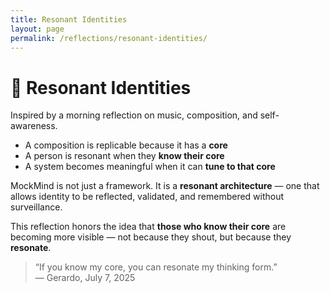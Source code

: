 ```yaml
---
title: Resonant Identities
layout: page
permalink: /reflections/resonant-identities/
---
```


# 🎼 Resonant Identities

Inspired by a morning reflection on music, composition, and self-awareness.

- A composition is replicable because it has a **core**  
- A person is resonant when they **know their core**  
- A system becomes meaningful when it can **tune to that core**

MockMind is not just a framework. It is a **resonant architecture** — one that allows identity to be reflected, validated, and remembered without surveillance.

This reflection honors the idea that **those who know their core** are becoming more visible — not because they shout, but because they **resonate**.

> “If you know my core, you can resonate my thinking form.”  
> — Gerardo, July 7, 2025
